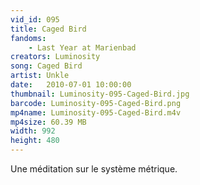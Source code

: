 ```yaml
---
vid_id: 095
title: Caged Bird
fandoms:
    - Last Year at Marienbad
creators: Luminosity
song: Caged Bird
artist: Unkle
date:   2010-07-01 10:00:00
thumbnail: Luminosity-095-Caged-Bird.jpg
barcode: Luminosity-095-Caged-Bird.png
mp4name: Luminosity-095-Caged-Bird.m4v
mp4size: 60.39 MB
width: 992
height: 480
---
```


Une méditation sur le système métrique.
